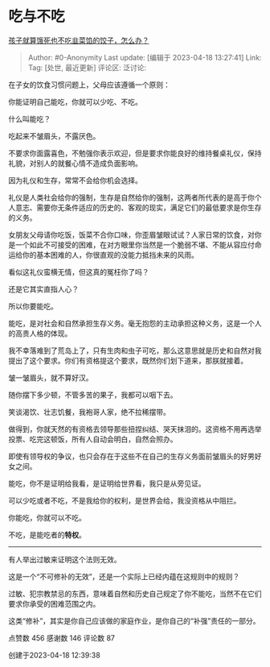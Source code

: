 # 吃与不吃
[孩子就算饿死也不吃韭菜馅的饺子，怎么办？](https://www.zhihu.com/question/384476183/answer/2989276866)

> Author: #0-Anonymity
> Last update: [编辑于 2023-04-18 13:27:41]
> Link:
> Tag: [处世, 最近更新]
> 评论区:
> 泛讨论:

在子女的饮食习惯问题上，父母应该遵循一个原则：

你能证明自己能吃，你就可以少吃、不吃。

什么叫能吃？

吃起来不皱眉头，不露厌色。

不要求你面露喜色，不勉强你表示欢迎，但是要求你能良好的维持餐桌礼仪，保持礼貌，对别人的就餐心情不造成负面影响。

因为礼仪和生存，常常不会给你机会选择。

礼仪是人类社会给你的强制，生存是自然给你的强制，这两者所代表的是高于你个人意志、需要你无条件适应的历史的、客观的现实，满足它们的最低要求是你生存的义务。

女朋友父母请你吃饭，饭菜不合你口味，你歪眉皱眼试试？人家日常的饮食，对你是一个如此不可接受的困难，在对方眼里你当然是一个脆弱不堪、不能从容应付命运给你的基本困难的人，你很直观的没能力抵挡未来的风雨。

看似这礼仪蛮横无情，但这真的冤枉你了吗？

还是它其实直指人心？

所以你要能吃。

能吃，是对社会和自然承担生存义务。毫无抱怨的主动承担这种义务，这是一个人的高贵人格的体现。

我不幸落难到了荒岛上了，只有生肉和虫子可吃，那么这意思就是历史和自然对我提出了这个要求。你们有资格提这个要求，既然你们划下道来，那朕就接着。

皱一皱眉头，就不算好汉。

随你摆下多少顿，不管多苦的果子，我都可以咽下去。

笑谈渴饮、壮志饥餐，我袍哥人家，绝不拉稀摆带。

做得到，你就天然的有资格去领导那些扭捏纠结、哭天抹泪的。这资格不用再选举投票、吃完这顿饭，所有人自动会明白，自然会照办。

即使有领导权的争议，也只会存在于这些不在自己的生存义务面前皱眉头的好男好女之间。

能吃，你不是证明给我看，是证明给世界看，我只是从旁见证。

可以少吃或者不吃，不是我给你的权利，是世界会给，我没资格从中阻拦。

你能吃，你就可以不吃。

不吃，是能吃者的**特权**。

--------------------

有人举出过敏来证明这个法则无效。

这是一个“不可修补的无效”，还是一个实际上已经内蕴在这规则中的规则？

过敏、犯宗教禁忌的东西，意味着自然和历史自己规定了你不能吃，当然不在它们要求你承受的困难范围之内。

这类“修补”，其实是你自己应该做的家庭作业，是你自己的“补强”责任的一部分。

点赞数 456
感谢数 146
评论数 87

创建于2023-04-18 12:39:38